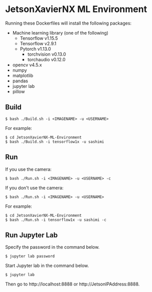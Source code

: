 # JetsonXavierNX ML Environment
Running these Dockerfiles will install the following packages:
- Machine learning library (one of the following)
    - Tensorflow v1.15.5
    - Tensorflow v2.9.1
    - Pytorch v1.13.0
        - torchvision v0.13.0
        - torchaudio v0.12.0
- opencv v4.5.x
- numpy
- matplotlib
- pandas
- jupyter lab
- pillow

## Build
```
$ bash ./Build.sh -i <IMAGENAME> -u <USERNAME>
```
For example:
```
$ cd JetsonXavierNX-ML-Environment
$ bash ./Build.sh -i tensorflow1x -u sashimi
```
## Run
If you use the camera:
```
$ bash ./Run.sh -i <IMAGENAME> -u <USERNAME> -c
```
If you don't use the camera:
```
$ bash ./Run.sh -i <IMAGENAME> -u <USERNAME>
```
For example:
```
$ cd JetsonXavierNX-ML-Environment
$ bash ./Run.sh -i tensorflow1x -u sashimi -c
```

## Run Jupyter Lab
Specify the password in the command below.
```
$ jupyter lab password
```
Start Jupyter lab in the command below.
```
$ jupyter lab
```
Then go to http://localhost:8888 or http://JetsonIPAddress:8888.